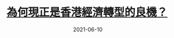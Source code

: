 ---
layout: post
title: <a href='https://www.master-insight.com/%e7%82%ba%e4%bd%95%e7%8f%be%e6%ad%a3%e6%98%af%e9%a6%99%e6%b8%af%e7%b6%93%e6%bf%9f%e8%bd%89%e5%9e%8b%e7%9a%84%e8%89%af%e6%a9%9f%ef%bc%9f/' target="_blank">為何現正是香港經濟轉型的良機？</a> 
date:  2021-06-10 
description: 香港社會在九七回歸後，對政策改變普遍存在恐懼感，任何需要改變經濟政策的方案，都會受制於港英年代起已主宰經濟命脈的不干預方針這個舒適圈，當香港經濟面臨結構性問題時，社會各界均認為不干預政策實屬過時。
tags: 香港經濟重新定位
categories: chinese

---